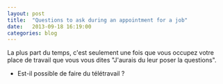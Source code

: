```yaml
---
layout: post
title:  "Questions to ask during an appointment for a job"
date:   2013-09-18 16:19:00
categories: blog
---
```


La plus part du temps, c'est seulement une fois que vous occupez votre place de travail que vous vous dites "J'aurais du leur poser la questions".

- Est-il possible de faire du télétravail ?
